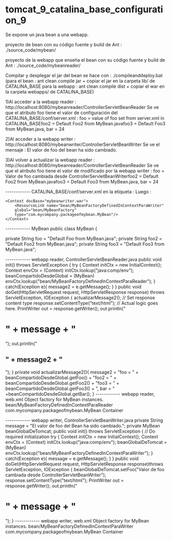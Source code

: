# tomcat_9_catalina_base_configuration_9

Se expone un java bean a una webapp.

proyecto de bean con su código fuente y build de Ant : ./source_code/mybean/

proyecto de la webapp que enseña el bean con su código fuente y build de Ant : ./source_code/mybeanreader/

Compilar y desplegar el jar del bean se hace con : ./compileanddeploy.bat
(para el bean :  ant clean compile jar + copiar el jar en la carpeta lib/ de CATALINA_BASE
para la webapp : ant clean compile dist  + copiar el war en la carpeta webapps/ de CATALINA_BASE)

1)Al acceder a la webapp reader : http://localhost:8080/mybeanreader/ControllerServletBeanReader
Se ve que el atributo foo tiene el valor de configuración del CATALINA_BASE/conf/server.xml : foo = value of foo set from server.xml in CATALINA_BASEfoo2 = Default Foo2 from MyBean.javafoo3 = Default Foo3 from MyBean.java, bar = 24

2)Al acceder a la webapp writer : http://localhost:8080/mybeanwriter/ControllerServletBeanWriter
Se ve el mensaje : El valor de foo del bean ha sido cambiado.

3)Al volver a actualizar la webapp reader : http://localhost:8080/mybeanreader/ControllerServletBeanReader
Se ve que el atributo foo tiene el valor de modificado por la webapp writer : foo = Valor de foo cambiada desde ControllerServletBeanWriterfoo2 = Default Foo2 from MyBean.javafoo3 = Default Foo3 from MyBean.java, bar = 24


------------ CATALINA_BASE/conf/server.xml
en la etiqueta <GlobalNamingResources> :
	<Resource name="bean/MyBeanFactory" auth="Container"
		type="com.mycompany.packageofmybean.MyBean"
		factory="org.apache.naming.factory.BeanFactory"
		bar="24" foo="value of foo set from server.xml in CATALINA_BASE"/>
Luego :
	<Context docBase="mybeanreader.war">
		<ResourceLink name="bean/MyBeanFactoryDefinedInContextParaReader"
		global="bean/MyBeanFactory"
		type="com.mycompany.packageofmybean.MyBean"/>
	</Context>

	<Context docBase="mybeanwriter.war">
		<ResourceLink name="bean/MyBeanFactoryDefinedInContextParaWriter"
		global="bean/MyBeanFactory"
		type="com.mycompany.packageofmybean.MyBean"/>
	</Context>

------------ MyBean
public class MyBean {

  private String foo = "Default Foo from MyBean.java";
  private String foo2 = "Default Foo2 from MyBean.java";
  private String foo3 = "Default Foo3 from MyBean.java";

------------ webapp reader, ControllerServletBeanReader.java
public void init() throws ServletException {
	try {
		Context initCtx = new InitialContext();
		Context envCtx = (Context) initCtx.lookup("java:comp/env");
		beanCompartidoDesdeGlobal = (MyBean) envCtx.lookup("bean/MyBeanFactoryDefinedInContextParaReader");
	} catch(Exception e){
		message2 = e.getMessage();
	}
}
public void doGet(HttpServletRequest request, HttpServletResponse response)
		throws ServletException, IOException {
	actualizarMessage2();
	// Set response content type
	response.setContentType("text/html");
	// Actual logic goes here.
	PrintWriter out = response.getWriter();
	out.println("<h1>" + message + "</h1>");
	out.println("<h2>" + message2 + "</h2>");
}
private void actualizarMessage2(){
	message2 = "foo = " + beanCompartidoDesdeGlobal.getFoo() + "foo2 = " + beanCompartidoDesdeGlobal.getFoo2() + "foo3 = " + beanCompartidoDesdeGlobal.getFoo3() + ", bar = " +beanCompartidoDesdeGlobal.getBar();
}
------------ webapp reader, web.xml
<resource-ref>
  <description>Object factory for MyBean instances.</description>
  <res-ref-name>bean/MyBeanFactoryDefinedInContextParaReader</res-ref-name>
  <res-ref-type>com.mycompany.packageofmybean.MyBean</res-ref-type>
  <res-auth>Container</res-auth>
</resource-ref>


------------ webapp writer, ControllerServletBeanWriter.java
private String message = "El valor de foo del Bean ha sido cambiado.";
private MyBean beanGlobalDeTomcat;
public void init() throws ServletException {
	// Do required initialization
	try {
		Context initCtx = new InitialContext();
		Context envCtx = (Context) initCtx.lookup("java:comp/env");
		beanGlobalDeTomcat = (MyBean) envCtx.lookup("bean/MyBeanFactoryDefinedInContextParaWriter");
	} catch(Exception e){
		message = e.getMessage();
	}
}
public void doGet(HttpServletRequest request, HttpServletResponse response)throws ServletException, IOException {
	beanGlobalDeTomcat.setFoo("Valor de foo cambiada desde ControllerServletBeanWriter");
	response.setContentType("text/html");
	PrintWriter out = response.getWriter();
	out.println("<h1>" + message + "</h1>");
}
------------ webapp writer, web.xml
<resource-ref>
  <description>Object factory for MyBean instances.</description>
  <res-ref-name>bean/MyBeanFactoryDefinedInContextParaWriter</res-ref-name>
  <res-ref-type>com.mycompany.packageofmybean.MyBean</res-ref-type>
  <res-auth>Container</res-auth>
</resource-ref>
